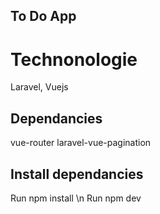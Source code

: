 ## To Do App

# Technonologie
Laravel, Vuejs

## Dependancies

vue-router
laravel-vue-pagination

## Install dependancies

Run npm install \n
Run npm dev
